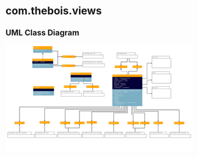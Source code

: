 # com.thebois.views

## UML Class Diagram

![com.thebois.views](./../../../../../../documents/diagrams/com.thebois.views.jpg "com.thebois.views")
